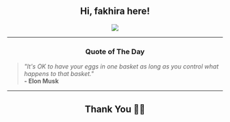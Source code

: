 <h2 align="center"> Hi, fakhira here!</h2>

<p align="center">
<a href="https://github.com/fakhiralkda" alt="github streak"><img src="https://dvst-streak.herokuapp.com/?user=fakhiralkda&theme=tokyonight&fire=DD472C"></a>
</p>

<hr>
<h3 align="center">Quote of The Day</h3>
<p align="center">
<blockquote>
<i>"It's OK to have your eggs in one basket as long as you control what happens to that basket."</i>
<br>
<b>- Elon Musk</b>
</blockquote>
</p>


<hr>
<h2 align="center">Thank You 🙏🏼</h2>
